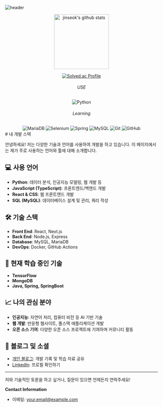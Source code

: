 ![header](https://capsule-render.vercel.app/api?type=venom&color=CCFFFF&height=300&section=header&text=Jinseok's_GitHub&fontSize=40)
<body>
  <div align="center">
  <a href="https://github.com/jinseok-in"><img align="center" style="height:180px" src="https://github-readme-stats.vercel.app/api?username=jinseok-in&show_icons=true&include_all_commits=true&theme=nord&hide_border=true" alt="jinseok's github stats" /></a>

[![Solved.ac Profile](http://mazassumnida.wtf/api/v2/generate_badge?boj=wlstjr1964)](https://solved.ac/wlstjr1964/)
  </div>
  <div align="center">
    <div></div>
    <h6>USE</h6>
    <img alt="Python" src ="https://img.shields.io/badge/Python-3776AB.svg?&style=flat-square&logo=Python&logoColor=white"/>
    <h6>Learning</h6>
    <img alt="MariaDB" src ="https://img.shields.io/badge/mariadb-003545.svg?&style=flat-square&logo=MariaDB&logoColor=white"/>
    <img alt="Selenium" src ="https://img.shields.io/badge/Selenium-43B02A.svg?&style=flat-square&logo=Selenium&logoColor=white"/>
    <img alt="Spring" src ="https://img.shields.io/badge/Spring-6DB33F.svg?&style=flat-square&logo=Spring&logoColor=white"/>
    <img alt="MySQL" src ="https://img.shields.io/badge/MySQL-4479A1.svg?&style=flat-square&logo=MySQL&logoColor=white"/>
    <img alt="Git" src ="https://img.shields.io/badge/Git-F05032.svg?&style=flat-square&logo=Git&logoColor=white"/>
    <img alt="GitHub" src ="https://img.shields.io/badge/GitHub-181717.svg?&style=flat-square&logo=GitHub&logoColor=white"/>
  </div>
  <div>
    # 내 개발 스택

안녕하세요! 저는 다양한 기술과 언어를 사용하여 개발을 하고 있습니다. 이 페이지에서는 제가 주로 사용하는 언어와 툴에 대해 소개합니다.

## 💻 사용 언어

- **Python**: 데이터 분석, 인공지능 모델링, 웹 개발 등
- **JavaScript (TypeScript)**: 프론트엔드/백엔드 개발
- **React & CSS**: 웹 프론트엔드 개발
- **SQL (MySQL)**: 데이터베이스 설계 및 관리, 쿼리 작성

## 🛠 기술 스택

- **Front End**: React, Next.js
- **Back End**: Node.js, Express
- **Database**: MySQL, MariaDB
- **DevOps**: Docker, GitHub Actions

## 🧠 현재 학습 중인 기술

- **TensorFlow**
- **MongoDB**
- **Java, Spring, SpringBoot**

## 📈 나의 관심 분야

- **인공지능**: 자연어 처리, 컴퓨터 비전 등 AI 기반 기술
- **웹 개발**: 반응형 웹사이트, 풀스택 애플리케이션 개발
- **오픈 소스 기여**: 다양한 오픈 소스 프로젝트에 기여하며 커뮤니티 활동

## 📝 블로그 및 소셜

- [개인 블로그](https://yourblog.com): 개발 기록 및 학습 자료 공유
- [LinkedIn](https://linkedin.com/in/yourprofile): 프로필 확인하기

---

저와 기술적인 토론을 하고 싶거나, 질문이 있으면 언제든지 연락주세요!

**Contact Information**

- 이메일: your.email@example.com

  </div>
</body>
<!--
**jinseok-in/jinseok-in** is a ✨ _special_ ✨ repository because its `README.md` (this file) appears on your GitHub profile.
**[![Anurag's GitHub stats](https://github-readme-stats.vercel.app/api?username=hyeinisfree&hide_title=true&show_icons=true&include_all_commits=true&disable_animations=true&theme=vue)](https://github.com/anuraghazra/github-readme-stats)
Here are some ideas to get you started:

- 🔭 I’m currently working on ...
- 🌱 I’m currently learning ...
- 👯 I’m looking to collaborate on ...
- 🤔 I’m looking for help with ...
- 💬 Ask me about ...
- 📫 How to reach me: ...
- 😄 Pronouns: ...
- ⚡ Fun fact: ...
-->

